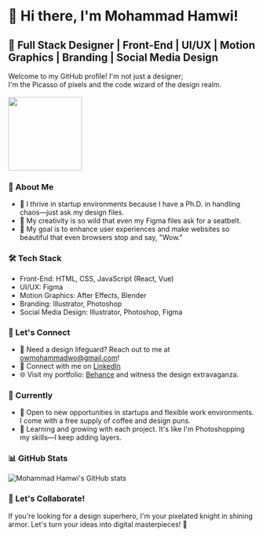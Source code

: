 # 👋 Hi there, I'm Mohammad Hamwi!

## 🚀 Full Stack Designer | Front-End | UI/UX | Motion Graphics | Branding | Social Media Design

Welcome to my GitHub profile! I'm not just a designer;
<br>
I'm the Picasso of pixels and the code wizard of the design realm.
<br>
<br>
<img src="https://media.giphy.com/media/hPsERiAEJFYQSs9zS0/giphy.gif" width="150">

### 💼 About Me

- 🔭 I thrive in startup environments because I have a Ph.D. in handling chaos—just ask my design files.
- 🌟 My creativity is so wild that even my Figma files ask for a seatbelt.
- 🚀 My goal is to enhance user experiences and make websites so beautiful that even browsers stop and say, "Wow."

### 🛠️ Tech Stack

- Front-End: HTML, CSS, JavaScript (React, Vue)
- UI/UX: Figma
- Motion Graphics: After Effects, Blender
- Branding: Illustrator, Photoshop
- Social Media Design: Illustrator, Photoshop, Figma

### 🌈 Let's Connect

- 📧 Need a design lifeguard? Reach out to me at owmohammadwo@gmail.com!
- 🔗 Connect with me on [LinkedIn](https://www.linkedin.com/in/mohammad-hamwi/)
- 🌐 Visit my portfolio: [Behance](https://behance.net/hamwisign) and witness the design extravaganza.

### 🚀 Currently

- 💼 Open to new opportunities in startups and flexible work environments. I come with a free supply of coffee and design puns.
- 🌱 Learning and growing with each project. It's like I'm Photoshopping my skills—I keep adding layers.

### 📊 GitHub Stats

![Mohammad Hamwi's GitHub stats](https://github-readme-stats.vercel.app/api?username=mhamwi&show_icons=true&hide_border=true)

### 🎨 Let's Collaborate!

If you're looking for a design superhero, I'm your pixelated knight in shining armor. Let's turn your ideas into digital masterpieces! 🚀

